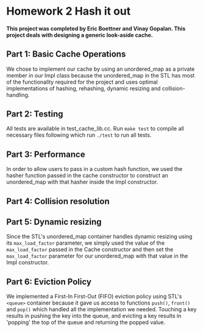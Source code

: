 # Homework 2 Hash it out

#### This project was completed by Eric Boettner and Vinay Gopalan. This project deals with designing a generic look-aside cache.

## Part 1: Basic Cache Operations
We chose to implement our cache by using an unordered_map as a private member in our Impl class because the unordered_map in the STL has most of the functionality required for the project and uses optimal implementations of hashing, rehashing, dynamic resizing and collision-handling.

## Part 2: Testing
All tests are available in test_cache_lib.cc. Run  `make test`  to compile all necessary files following which run `./test` to run all tests.

## Part 3: Performance
In order to allow users to pass in a custom hash function, we used the hasher function passed in the cache constructor to construct an unordered_map with that hasher inside the Impl constructor.

## Part 4: Collision resolution

## Part 5: Dynamic resizing
Since the STL's unordered_map container handles dynamic resizing using its `max_load_factor` parameter, we simply used the value of the `max_load_factor` passed in the Cache constructor and then set the `max_load_factor` parameter for our unordered_map with that value in the Impl constructor.

## Part 6: Eviction Policy
We implemented a First-In First-Out (FIFO) eviction policy using STL's `<queue>` container because it gave us access to functions `push()`, `front()` and `pop()` which handled all the implementation we needed. Touching a key results in pushing the key into the queue, and evicting a key results in 'popping' the top of the queue and returning the popped value.